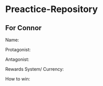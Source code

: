 # Preactice-Repository
## For Connor
Name:

Protagonist:

Antagonist:

Rewards System/ Currency:

How to win:
